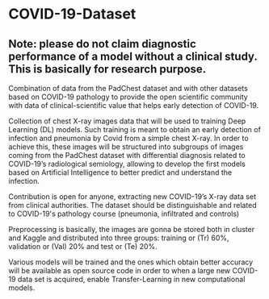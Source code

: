 
# COVID-19-Dataset
## Note: please do not claim diagnostic performance of a model without a clinical study. This is basically for research purpose.

Combination of data from the PadChest dataset and with other datasets based on COVID-19 pathology to provide the open scientific community with data of clinical-scientific value that helps early detection of COVID-19.


Collection of chest X-ray images data that will be used to training Deep Learning (DL) models. Such training is meant to obtain an early detection of infection and pneumonia by Covid from a simple chest X-ray. 
In order to achieve this, these images will be structured into subgroups of images coming from the PadChest dataset with differential diagnosis related to COVID-19’s radiological semiology, allowing to develop the first models based on Artificial Intelligence to better predict and understand the infection. 


Contribution is open for anyone, extracting new COVID-19’s X-ray data set from clinical authorities. The dataset should be  distinguishable and related to COVID-19's pathology course (pneumonia, infiltrated and controls)

Preprocessing is basically, the images are gonna be stored both in cluster and Kaggle and distributed into three groups: training or (Tr) 60%, validation or (Val) 20% and test or (Te) 20%. 

Various models will be trained and the ones which obtain better accuracy will be available as open source code in order to when a large new COVID-19 data set is acquired, enable Transfer-Learning in new computational models.
 
